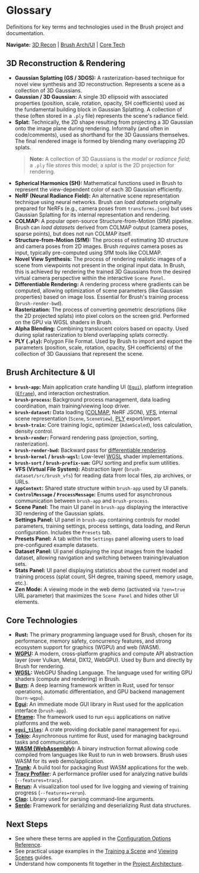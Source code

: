 # Glossary

Definitions for key terms and technologies used in the Brush project and documentation.

**Navigate:** [3D Recon](#3d-reconstruction--rendering) | [Brush Arch/UI](#brush-architecture--ui) | [Core Tech](#core-technologies)

<!-- TODO: Consider adding A-Z links if glossary grows significantly -->

## 3D Reconstruction & Rendering

*   **Gaussian Splatting (GS / 3DGS):** A rasterization-based technique for novel view synthesis and 3D reconstruction. Represents a scene as a collection of 3D Gaussians.
*   **Gaussian / 3D Gaussian:** A single 3D ellipsoid with associated properties (position, scale, rotation, opacity, SH coefficients) used as the fundamental building block in Gaussian Splatting. A collection of these (often stored in a `.ply` file) represents the scene's radiance field.
*   **Splat:** Technically, the 2D shape resulting from projecting a 3D Gaussian onto the image plane during rendering. Informally (and often in code/comments), used as shorthand for the 3D Gaussians themselves. The final rendered image is formed by blending many overlapping 2D splats.
    > **Note:** A collection of 3D Gaussians is the *model* or *radiance field*; a `.ply` file *stores* this model; a *splat* is the 2D projection for rendering.
*   **Spherical Harmonics (SH):** Mathematical functions used in Brush to represent the view-dependent color of each 3D Gaussian efficiently.
*   **NeRF (Neural Radiance Field):** An alternative scene representation technique using neural networks. Brush can *load datasets* originally prepared for NeRFs (e.g., camera poses from `transforms.json`) but uses Gaussian Splatting for its internal representation and rendering.
*   **COLMAP:** A popular open-source Structure-from-Motion (SfM) pipeline. Brush can *load datasets* derived from COLMAP output (camera poses, sparse points), but does not run COLMAP itself.
*   **Structure-from-Motion (SfM):** The process of estimating 3D structure and camera poses from 2D images. Brush *requires* camera poses as input, typically pre-computed using SfM tools like COLMAP.
*   **Novel View Synthesis:** The process of rendering realistic images of a scene from viewpoints not present in the original input data. In Brush, this is achieved by rendering the trained 3D Gaussians from the desired virtual camera perspective within the interactive `Scene Panel`.
*   **Differentiable Rendering:** A rendering process where gradients can be computed, allowing optimization of scene parameters (like Gaussian properties) based on image loss. Essential for Brush's training process (`brush-render-bwd`).
*   **Rasterization:** The process of converting geometric descriptions (like the 2D projected splats) into pixel colors on the screen grid. Performed on the GPU via WGSL shaders in Brush.
*   **Alpha Blending:** Combining translucent colors based on opacity. Used during splat rasterization to blend overlapping splats correctly.
*   **PLY (`.ply`):** Polygon File Format. Used by Brush to import and export the parameters (position, scale, rotation, opacity, SH coefficients) of the collection of 3D Gaussians that represent the scene.

## Brush Architecture & UI

*   **`brush-app`:** Main application crate handling UI ([`Egui`](#core-technologies)), platform integration ([`Eframe`](#core-technologies)), and interaction orchestration.
*   **`brush-process`:** Background process management, data loading coordination, main training/viewing loop driver.
*   **`brush-dataset`:** Data loading ([COLMAP](#3d-reconstruction--rendering), NeRF JSON), [VFS](#brush-architecture--ui), internal scene representation (`Scene`, `SceneView`), [PLY](#3d-reconstruction--rendering) export/import.
*   **`brush-train`:** Core training logic, optimizer (`AdamScaled`), loss calculation, density control.
*   **`brush-render`:** Forward rendering pass (projection, sorting, rasterization).
*   **`brush-render-bwd`:** Backward pass for [differentiable rendering](#3d-reconstruction--rendering).
*   **`brush-kernel` / `brush-wgsl`:** Low-level [WGSL](#core-technologies) shader implementations.
*   **`brush-sort` / `brush-prefix-sum`:** GPU sorting and prefix sum utilities.
*   **VFS (Virtual File System):** Abstraction layer (`brush-dataset/src/brush_vfs`) for reading data from local files, zip archives, or URLs.
*   **`AppContext`:** Shared state structure within `brush-app` used by UI panels.
*   **`ControlMessage` / `ProcessMessage`:** Enums used for asynchronous communication between `brush-app` and `brush-process`.
*   **Scene Panel:** The main UI panel in `brush-app` displaying the interactive 3D rendering of the Gaussian splats.
*   **Settings Panel:** UI panel in `brush-app` containing controls for model parameters, training settings, process settings, data loading, and Rerun configuration. Includes the `Presets` tab.
*   **Presets Panel:** A tab within the `Settings` panel allowing users to load pre-configured example datasets.
*   **Dataset Panel:** UI panel displaying the input images from the loaded dataset, allowing navigation and switching between training/evaluation sets.
*   **Stats Panel:** UI panel displaying statistics about the current model and training process (splat count, SH degree, training speed, memory usage, etc.).
*   **Zen Mode:** A viewing mode in the web demo (activated via `?zen=true` URL parameter) that maximizes the `Scene Panel` and hides other UI elements.

## Core Technologies

*   **Rust:** The primary programming language used for Brush, chosen for its performance, memory safety, concurrency features, and strong ecosystem support for graphics (WGPU) and web (WASM).
*   **[WGPU](https://wgpu.rs/):** A modern, cross-platform graphics and compute API abstraction layer (over Vulkan, Metal, DX12, WebGPU). Used by Burn and directly by Brush for rendering.
*   **[WGSL](https://www.w3.org/TR/WGSL/):** WebGPU Shading Language. The language used for writing GPU shaders (compute and rendering) in Brush.
*   **[Burn](https://burn-rs.github.io/book/):** A deep learning framework written in Rust, used for tensor operations, automatic differentiation, and GPU backend management (`burn-wgpu`).
*   **[Egui](https://github.com/emilk/egui):** An immediate mode GUI library in Rust used for the application interface (`brush-app`).
*   **[Eframe](https://docs.rs/eframe/latest/eframe/):** The framework used to run `egui` applications on native platforms and the web.
*   **[`egui_tiles`](https://github.com/emilk/egui_tiles):** A crate providing dockable panel management for `egui`.
*   **[Tokio](https://tokio.rs/):** Asynchronous runtime for Rust, used for managing background tasks and communication.
*   **[WASM (WebAssembly)](https://webassembly.org/):** A binary instruction format allowing code compiled from languages like Rust to run in web browsers. Brush uses WASM for its web demo/application.
*   **[Trunk](https://trunkrs.dev/):** A build tool for packaging Rust WASM applications for the web.
*   **[Tracy Profiler](https://github.com/wolfpld/tracy):** A performance profiler used for analyzing native builds (`--features=tracy`).
*   **[Rerun](https://www.rerun.io/):** A visualization tool used for live logging and viewing of training progress (`--features=rerun`).
*   **[Clap](https://docs.rs/clap/latest/clap/):** Library used for parsing command-line arguments.
*   **[Serde](https://serde.rs/):** Framework for serializing and deserializing Rust data structures.

## Next Steps

*   See where these terms are applied in the [Configuration Options Reference](./config-options.md).
*   See practical usage examples in the [Training a Scene](../guides/training-a-scene.md) and [Viewing Scenes](../guides/viewing-scenes.md) guides.
*   Understand how components fit together in the [Project Architecture](../development/architecture.md). 